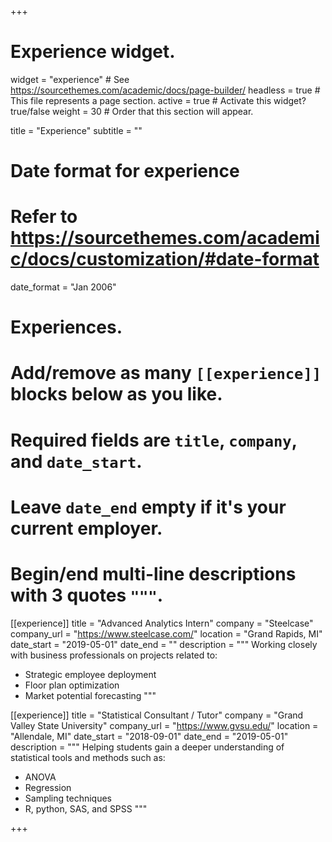 +++
# Experience widget.
widget = "experience"  # See https://sourcethemes.com/academic/docs/page-builder/
headless = true  # This file represents a page section.
active = true  # Activate this widget? true/false
weight = 30  # Order that this section will appear.

title = "Experience"
subtitle = ""

# Date format for experience
#   Refer to https://sourcethemes.com/academic/docs/customization/#date-format
date_format = "Jan 2006"

# Experiences.
#   Add/remove as many `[[experience]]` blocks below as you like.
#   Required fields are `title`, `company`, and `date_start`.
#   Leave `date_end` empty if it's your current employer.
#   Begin/end multi-line descriptions with 3 quotes `"""`.
[[experience]]
  title = "Advanced Analytics Intern"
  company = "Steelcase"
  company_url = "https://www.steelcase.com/"
  location = "Grand Rapids, MI"
  date_start = "2019-05-01"
  date_end = ""
  description = """
  Working closely with business professionals on projects related to:
  
  * Strategic employee deployment
  * Floor plan optimization
  * Market potential forecasting
  """

[[experience]]
  title = "Statistical Consultant / Tutor"
  company = "Grand Valley State University"
  company_url = "https://www.gvsu.edu/"
  location = "Allendale, MI"
  date_start = "2018-09-01"
  date_end = "2019-05-01"
  description = """
  Helping students gain a deeper understanding of statistical tools and methods such as:
  
  * ANOVA
  * Regression
  * Sampling techniques
  * R, python, SAS, and SPSS
  """

+++
